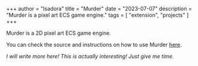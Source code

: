 +++
author = "Isadora"
title = "Murder"
date = "2023-07-07"
description = "Murder is a pixel art ECS game engine."
tags = [
    "extension",
    "projects"
]
+++

Murder is a 2D pixel art ECS game engine.

<!--more-->

You can check the source and instructions on how to use Murder [here](https://github.com/isadorasophia/murder).

_I will write more here! This is actually interesting! Just give me time._